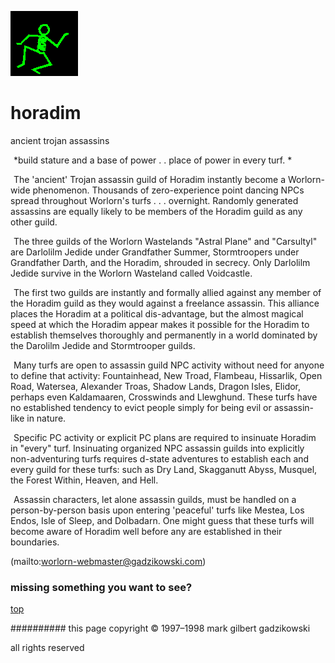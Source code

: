 ![dancer](assets/dancer.gif)

# horadim



ancient trojan assassins

![xparent](assets/xparent.gif) *build stature and a base of power . . place of power in every turf. *

  ![xparent](assets/xparent.gif) The 'ancient' Trojan assassin guild of Horadim instantly become a Worlorn-wide phenomenon. Thousands of zero-experience point dancing NPCs spread throughout Worlorn's turfs . . . overnight. Randomly generated assassins are equally likely to be members of the Horadim guild as any other guild. 

  ![xparent](assets/xparent.gif) The three guilds of the Worlorn Wastelands "Astral Plane" and "Carsultyl" are Darlolilm Jedide under Grandfather Summer, Stormtroopers under Grandfather Darth, and the Horadim, shrouded in secrecy. Only Darlolilm Jedide survive in the Worlorn Wasteland called Voidcastle. 

  ![xparent](assets/xparent.gif) The first two guilds are instantly and formally allied against any member of the Horadim guild as they would against a freelance assassin. This alliance places the Horadim at a political dis-advantage, but the almost magical speed at which the Horadim appear makes it possible for the Horadim to establish themselves thoroughly and permanently in a world dominated by the Darolilm Jedide and Stormtrooper guilds.

  ![xparent](assets/xparent.gif) Many turfs are open to assassin guild NPC activity without need for anyone to define that activity: Fountainhead, New Troad, Flambeau, Hissarlik, Open Road, Watersea, Alexander Troas, Shadow Lands, Dragon Isles, Elidor, perhaps even Kaldamaaren, Crosswinds and Llewghund. These turfs have no established tendency to evict people simply for being evil or assassin-like in nature. 

  ![xparent](assets/xparent.gif) Specific PC activity or explicit PC plans are required to insinuate Horadim in "every" turf. Insinuating organized NPC assassin guilds into explicitly non-adventuring turfs requires d-state adventures to establish each and every guild for these turfs: such as Dry Land, Skagganutt Abyss, Musquel, the Forest Within, Heaven, and Hell. 

  ![xparent](assets/xparent.gif) Assassin characters, let alone assassin guilds, must be handled on a person-by-person basis upon entering 'peaceful' turfs like Mestea, Los Endos, Isle of Sleep, and Dolbadarn. One might guess that these turfs will become aware of Horadim well before any are established in their boundaries. 

 (mailto:worlorn-webmaster@gadzikowski.com) 


### missing something you want to see?



 [top](#top) 


########## this page copyright © 1997–1998 mark gilbert gadzikowski

all rights reserved